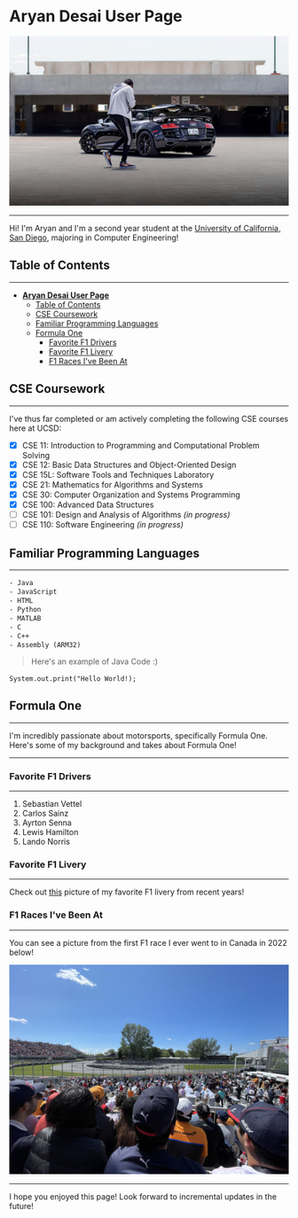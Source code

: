 # **Aryan Desai User Page**
![Image](ProfilePic.jpeg)
___
Hi! I'm Aryan and I'm a second year student at the [University of California, San Diego](https://ucsd.edu), majoring in Computer Engineering!

## Table of Contents
---
- [**Aryan Desai User Page**](#aryan-desai-user-page)
  - [Table of Contents](#table-of-contents)
  - [CSE Coursework](#cse-coursework)
  - [Familiar Programming Languages](#familiar-programming-languages)
  - [Formula One](#formula-one)
    - [Favorite F1 Drivers](#favorite-f1-drivers)
    - [Favorite F1 Livery](#favorite-f1-livery)
    - [F1 Races I've Been At](#f1-races-ive-been-at)

## CSE Coursework
____
I've thus far completed or am actively completing the following CSE courses here at UCSD:

- [x] CSE 11: Introduction to Programming and Computational Problem Solving
- [x] CSE 12: Basic Data Structures and Object-Oriented Design
- [x] CSE 15L: Software Tools and Techniques Laboratory
- [x] CSE 21: Mathematics for Algorithms and Systems
- [x] CSE 30: Computer Organization and Systems Programming
- [x] CSE 100: Advanced Data Structures
- [ ] CSE 101: Design and Analysis of Algorithms _(in progress)_
- [ ] CSE 110: Software Engineering _(in progress)_

## Familiar Programming Languages
___
```
- Java
- JavaScript
- HTML
- Python
- MATLAB
- C
- C++
- Assembly (ARM32)
```
>Here's an example of Java Code :)
```
System.out.print("Hello World!);
```
## Formula One
---
I'm incredibly passionate about motorsports, specifically Formula One. Here's some of my background and takes about Formula One!

---
### Favorite F1 Drivers
---
1. Sebastian Vettel
2. Carlos Sainz
3. Ayrton Senna
4. Lewis Hamilton
5. Lando Norris
### Favorite F1 Livery
---
Check out [this](Carlos_Sainz_Jr_2017_Malaysia_FP2_2.jpg) picture of my favorite F1 livery from recent years!
### F1 Races I've Been At
---
You can see a picture from the first F1 race I ever went to in Canada in 2022 below!

![Image](CanadaGP2022.JPG)

---

I hope you enjoyed this page! Look forward to incremental updates in the future!




